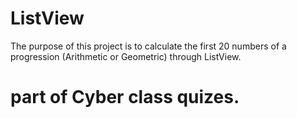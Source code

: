 # ListView
The purpose of this project is to calculate the first 20 numbers of a progression (Arithmetic or Geometric) through ListView.

# part of Cyber class quizes.
